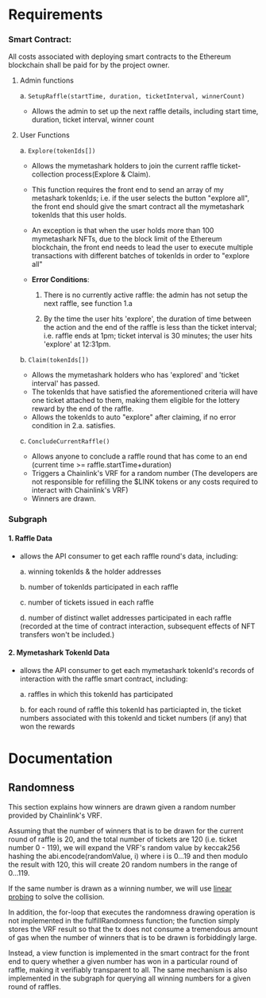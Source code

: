 # Requirements

### Smart Contract:

All costs associated with deploying smart contracts to the Ethereum blockchain shall be paid for by the project owner.

1. Admin functions

    a. ```SetupRaffle(startTime, duration, ticketInterval, winnerCount)```
    - Allows the admin to set up the next raffle details, including start time, duration, ticket interval, winner count
2. User Functions 

    a. ```Explore(tokenIds[])```

    - Allows the mymetashark holders to join the current raffle ticket-collection process(Explore & Claim). 
    
    - This function requires the front end to send an array of my metashark tokenIds; i.e. if the user selects the button "explore all", the front end should give the smart contract all the mymetashark tokenIds that this user holds. 
    - An exception is that when the user holds more than 100 mymetashark NFTs,
        due to the block limit of the Ethereum blockchain, the front end needs to lead the user to execute multiple transactions with different batches of tokenIds in order to "explore all"
    - <strong>Error Conditions</strong>:
        1. There is no currently active raffle: the admin has not setup the next raffle, see function 1.a
        
        2. By the time the user hits 'explore', the duration of time between the action and the end of the raffle is less than the ticket interval; i.e. raffle ends at 1pm; ticket interval is 30 minutes; the user hits 'explore' at 12:31pm. 

    b. ```Claim(tokenIds[])```

    - Allows the mymetashark holders who has 'explored' and 'ticket interval' has passed. 
    - The tokenIds that have satisfied the aforementioned criteria will have one ticket attached to them, making them eligible for the lottery reward by the end of the raffle.
    - Allows the tokenIds to auto "explore" after claiming, if no error condition in 2.a. satisfies.

    c. ```ConcludeCurrentRaffle()```

    - Allows anyone to conclude a raffle round that has come to an end (current time >= raffle.startTime+duration)
    - Triggers a Chainlink's VRF for a random number (The developers are not responsible for refilling the $LINK tokens or any costs required to interact with Chainlink's VRF)
    - Winners are drawn.

### Subgraph

#### 1. Raffle Data

- allows the API consumer to get each raffle round's data, including:

    a. winning tokenIds & the holder addresses 

    b. number of tokenIds participated in each raffle

    c. number of tickets issued in each raffle

    d. number of distinct wallet addresses participated in each raffle (recorded at the time of contract interaction, subsequent effects of NFT transfers won't be included.)

#### 2. Mymetashark TokenId Data  
- allows the API consumer to get each mymetashark tokenId's records of interaction with the raffle smart contract, including: 

    a. raffles in which this tokenId has participated

    b. for each round of raffle this tokenId has particiapted in, the ticket numbers associated with this tokenId and ticket numbers (if any) that won the rewards
    
        
        
# Documentation

## Randomness

This section explains how winners are drawn given a random number provided by Chainlink's VRF.

Assuming that the number of winners that is to be drawn for the current round of raffle is 20, and the total number of tickets are 120 (i.e. ticket number 0 - 119), we will expand the VRF's random value by keccak256 hashing the abi.encode(randomValue, i) where i is 0...19 and then modulo the result with 120, this will create 20 random numbers in the range of 0...119.

If the same number is drawn as a winning number, we will use [linear probing](https://en.wikipedia.org/wiki/Linear_probing) to solve the collision.

In addition, the for-loop that executes the randomness drawing operation is not implemented in the fulfillRandomness function; the function simply stores the VRF result so that the tx does not consume a tremendous amount of gas when the number of winners that is to be drawn is forbiddingly large. 

Instead, a view function is implemented in the smart contract for the front end to query whether a given number has won in a particular round of raffle, making it verifiably transparent to all. The same mechanism is also implemented in the subgraph for querying all winning numbers for a given round of raffles.
